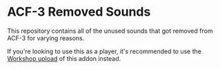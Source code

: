 # ACF-3 Removed Sounds
This repository contains all of the unused sounds that got removed from ACF-3 for varying reasons.

If you're looking to use this as a player, it's recommended to use the [Workshop upload](https://steamcommunity.com/sharedfiles/filedetails/?id=2099387099) of this addon instead.
